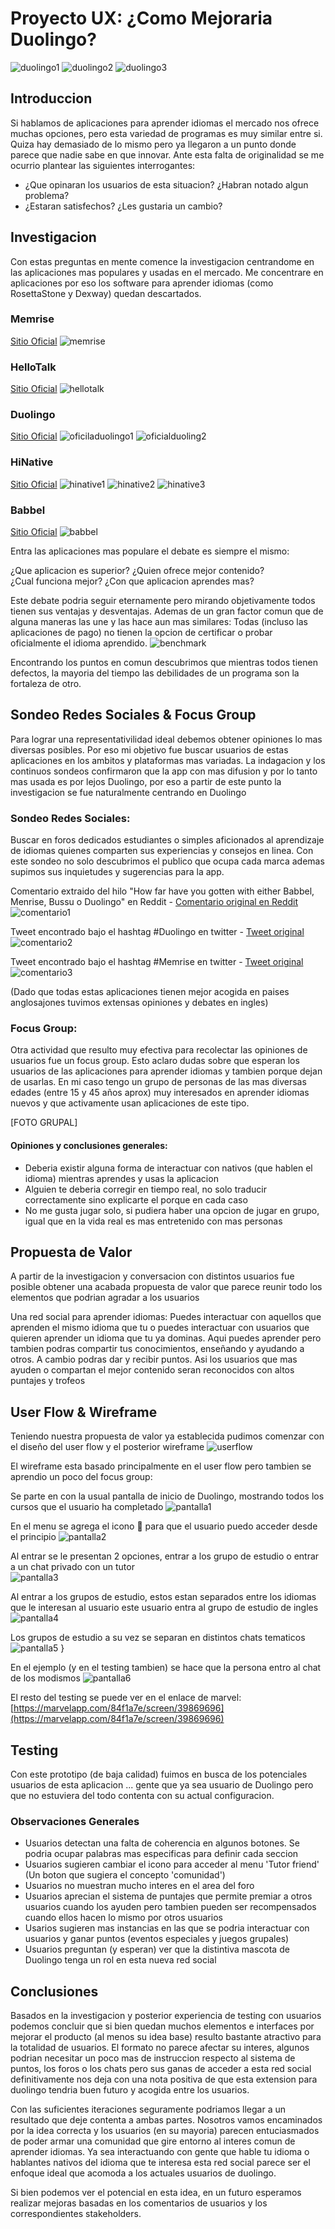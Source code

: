 # Proyecto UX: ¿Como Mejoraria Duolingo?
![duolingo1](https://github.com/minimalista12/Proyecto-Final/blob/master/imagenes/1_F7pKhJKNU88fG6jlSCMpDQ.png?raw=true " ")  ![duolingo2](https://github.com/minimalista12/Proyecto-Final/blob/master/imagenes/trophy_1x.png?raw=true " ") ![duolingo3](https://github.com/minimalista12/Proyecto-Final/blob/master/imagenes/duo.png?raw=true " ")

## Introduccion 

Si hablamos de aplicaciones para aprender idiomas el mercado nos ofrece muchas opciones, pero esta variedad de programas es muy similar entre si. Quiza hay demasiado de lo mismo pero ya llegaron a un punto donde parece que nadie sabe en que innovar. Ante esta falta de originalidad se me ocurrio plantear las siguientes interrogantes:

* ¿Que opinaran los usuarios de esta situacion? ¿Habran notado algun problema?
* ¿Estaran satisfechos?  ¿Les gustaria un cambio?


##  Investigacion

Con estas preguntas en mente comence la investigacion centrandome en las aplicaciones mas populares y usadas en el mercado. Me concentrare en aplicaciones por eso los software para aprender idiomas (como RosettaStone y Dexway) quedan descartados. 


### Memrise 
 [Sitio Oficial](https://www.memrise.com/)
![memrise](https://github.com/minimalista12/Proyecto-Final/blob/master/imagenes/memrise.png?raw=true " ")

### HelloTalk 
 [Sitio Oficial](https://www.hellotalk.com/)
![hellotalk](https://github.com/minimalista12/Proyecto-Final/blob/master/imagenes/Hellotalk1.png?raw=true " ")

### Duolingo 
 [Sitio Oficial](https://www.duolingo.com/)
![oficiladuolingo1](https://github.com/minimalista12/Proyecto-Final/blob/master/imagenes/Duolingo1.png?raw=true " ")
![oficialduoling2](https://github.com/minimalista12/Proyecto-Final/blob/master/imagenes/Duolingo2.png?raw=true " ")


### HiNative
 [Sitio Oficial](https://hinative.com/es-MX)
![hinative1](https://github.com/minimalista12/Proyecto-Final/blob/master/imagenes/Hinative1.png?raw=true " ")
![hinative2](https://github.com/minimalista12/Proyecto-Final/blob/master/imagenes/Hinative2.png?raw=true " ")
![hinative3](https://github.com/minimalista12/Proyecto-Final/blob/master/imagenes/Hinative3.png?raw=true " ")


### Babbel
 [Sitio Oficial](https://www.babbel.com/)
![babbel](https://github.com/minimalista12/Proyecto-Final/blob/master/imagenes/babbel.png?raw=true " ")



Entra las aplicaciones mas populare el debate es siempre el mismo:

¿Que aplicacion es superior?  ¿Quien ofrece mejor contenido?  
¿Cual funciona mejor?  ¿Con que aplicacion aprendes mas?

Este debate podria seguir eternamente pero mirando objetivamente todos tienen sus ventajas y desventajas. Ademas de un gran factor comun que de alguna maneras las une y las hace aun mas similares: 
Todas (incluso las aplicaciones de pago) no tienen la opcion de certificar o probar oficialmente el idioma aprendido.
![benchmark](https://github.com/minimalista12/Proyecto-Final/blob/master/imagenes/2018-03-08-09-33-docs.google.com.png?raw=true " ")

Encontrando los puntos en comun descubrimos que mientras todos tienen defectos, la mayoria del tiempo las debilidades de un programa son la fortaleza de otro.


## Sondeo Redes Sociales & Focus Group 

Para lograr una representativilidad ideal debemos obtener opiniones lo mas diversas posibles. Por eso mi objetivo fue buscar usuarios de estas aplicaciones en los ambitos y plataformas mas variadas. La indagacion y los continuos sondeos confirmaron que la app con mas difusion y por lo tanto mas usada es por lejos Duolingo, por eso a partir de este punto la investigacion se fue naturalmente centrando en Duolingo



### Sondeo Redes Sociales:
Buscar en foros dedicados estudiantes o simples aficionados al aprendizaje de idiomas quienes comparten sus experiencias y consejos en linea. Con este sondeo no solo descubrimos el publico que ocupa cada marca ademas supimos sus inquietudes y sugerencias para la app.

Comentario extraido del hilo "How far have you gotten with either Babbel, Menrise, Bussu o Duolingo" en Reddit - [Comentario original en Reddit](https://www.reddit.com/r/languagelearning/comments/6cpf44/how_far_have_you_gotten_with_either_duolingo_or/)
![comentario1](https://github.com/minimalista12/Proyecto-Final/blob/master/imagenes/2018-03-09-11-23-www.reddit.com.png?raw=true " ")

Tweet encontrado bajo el hashtag #Duolingo en twitter - [Tweet original](https://twitter.com/archer_liv/status/969697252376690689)
![comentario2](https://github.com/minimalista12/Proyecto-Final/blob/master/imagenes/2018-03-13-13-53-twitter.com.png?raw=true " ")

 Tweet encontrado bajo el hashtag #Memrise en twitter - [Tweet original](https://twitter.com/trontsephore/status/941245600158318593)
![comentario3](https://github.com/minimalista12/Proyecto-Final/blob/master/imagenes/2018-03-13-20-56-twitter.com.png?raw=true " ")

(Dado que todas estas aplicaciones tienen mejor acogida en paises anglosajones tuvimos extensas opiniones y debates en ingles)


### Focus Group:

Otra actividad que resulto muy efectiva para recolectar las opiniones de usuarios fue un focus group. Esto aclaro dudas sobre que esperan los usuarios de las aplicaciones para aprender idiomas y tambien porque dejan de usarlas.  En mi caso tengo un grupo de personas de las mas diversas edades (entre 15 y 45 años aprox) muy interesados en aprender idiomas nuevos y que activamente usan aplicaciones de este tipo. 

[FOTO GRUPAL] 

#### Opiniones y conclusiones generales:
+  Deberia existir alguna forma de interactuar con nativos (que hablen el idioma) mientras aprendes y usas la aplicacion
+  Alguien te deberia corregir en tiempo real, no solo traducir correctamente sino explicarte el porque en cada caso
+  No me gusta jugar solo, si pudiera haber una opcion de jugar en grupo, igual que en la vida real es mas entretenido con mas personas



## Propuesta de Valor  
A partir de la investigacion y conversacion con distintos usuarios fue posible obtener una acabada propuesta de valor que parece reunir todo los elementos que podrian agradar a los usuarios

Una red social para aprender idiomas: Puedes interactuar con aquellos que aprenden el mismo idioma que tu o puedes interactuar con usuarios que quieren aprender un idioma que tu ya dominas. Aqui puedes aprender pero tambien podras compartir tus conocimientos, enseñando y ayudando a otros. A cambio podras dar y recibir puntos. Asi los usuarios que mas ayuden o compartan el mejor contenido seran reconocidos con altos puntajes y trofeos



## User Flow & Wireframe
Teniendo nuestra propuesta de valor ya establecida pudimos comenzar con el diseño del user flow y el posterior wireframe 
![userflow](https://github.com/minimalista12/Proyecto-Final/blob/master/imagenes/nuevo1.jpg?raw=true " ")


 El wireframe esta basado principalmente en el user flow pero tambien se aprendio un poco del focus group:
 
 Se parte en con la usual pantalla de inicio de Duolingo, mostrando todos los cursos que el usuario ha completado
 ![pantalla1](https://github.com/minimalista12/Proyecto-Final/blob/master/imagenes/duo1.jpg?raw=true " ")
 
 En el menu se agrega el icono 💬 para que el usuario puedo acceder desde el principio
 ![pantalla2](https://github.com/minimalista12/Proyecto-Final/blob/master/imagenes/duo2.jpg?raw=true " ")
 
 Al entrar se le presentan 2 opciones, entrar a los grupo de estudio o entrar a un chat privado con un tutor  
 ![pantalla3](https://github.com/minimalista12/Proyecto-Final/blob/master/imagenes/duo3.jpg?raw=true " ") 
 
 Al entrar a los grupos de estudio, estos estan separados entre los idiomas que le interesan al usuario
 este usuario entra al grupo de estudio de ingles
 ![pantalla4](https://github.com/minimalista12/Proyecto-Final/blob/master/imagenes/duo4.jpg?raw=true " ") 
 
 Los grupos de estudio a su vez se separan en distintos chats tematicos
 ![pantalla5](https://github.com/minimalista12/Proyecto-Final/blob/master/imagenes/duo5.jpg?raw=true " ") }
 
 En el ejemplo (y en el testing tambien) se hace que la persona entro al chat de los modismos
 ![pantalla6](https://github.com/minimalista12/Proyecto-Final/blob/master/imagenes/duo6.jpg?raw=true " ") 
 
El resto del testing se puede ver en el enlace de marvel: [https://marvelapp.com/84f1a7e/screen/39869696](https://marvelapp.com/84f1a7e/screen/39869696)


## Testing
Con este prototipo (de baja calidad) fuimos en busca de los potenciales usuarios de esta aplicacion ... gente que ya sea usuario de Duolingo pero que no estuviera del todo contenta con su actual configuracion. 

### Observaciones Generales

- Usuarios detectan una falta de coherencia en algunos botones. Se podria ocupar palabras mas especificas para definir cada seccion
- Usuarios sugieren cambiar el icono para acceder al menu 'Tutor friend' (Un boton que sugiera el concepto 'comunidad')
- Usuarios no muestran mucho interes en el area del foro 
- Usuarios aprecian el sistema de puntajes que permite premiar a otros usuarios cuando los ayuden pero tambien pueden ser recompensados   cuando ellos hacen lo mismo por otros usuarios 
- Usarios sugieren mas instancias en las que se podria interactuar con usuarios y ganar puntos (eventos especiales y juegos grupales)
- Usuarios preguntan (y esperan) ver que la distintiva mascota de Duolingo tenga un rol en esta nueva red social 


## Conclusiones

Basados en la investigacion y posterior experiencia de testing con usuarios podemos concluir que si bien quedan muchos elementos e interfaces por mejorar el producto (al menos su idea base) resulto bastante atractivo para la totalidad de usuarios. El formato no parece afectar su interes, algunos podrian necesitar un poco mas de instruccion respecto al sistema de puntos, los foros o los chats pero sus ganas de acceder a esta red social definitivamente nos deja con una nota positiva de que esta extension para duolingo tendria buen futuro y acogida entre los usuarios. 

Con las suficientes iteraciones seguramente podriamos llegar a un resultado que deje contenta a ambas partes. Nosotros vamos encaminados por la idea correcta y los usuarios (en su mayoria) parecen entuciasmados de poder armar una comunidad que gire entorno al interes comun de aprender idiomas. Ya sea interactuando con gente que hable tu idioma o hablantes nativos del idioma que te interesa esta red social parece ser el enfoque ideal que acomoda a los actuales usuarios de duolingo. 

Si bien podemos ver el potencial en esta idea, en un futuro esperamos realizar mejoras basadas en los comentarios de usuarios y los correspondientes stakeholders. 

